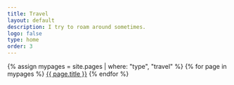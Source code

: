 ```yaml
---
title: Travel
layout: default
description: I try to roam around sometimes.
logo: false
type: home
order: 3
---
```


<div class="section">
	<div class="container">
		{% assign mypages = site.pages | where: "type", "travel" %}
		{% for page in mypages %}
		<a class="button" href="{{ page.url | relative_url }}">{{ page.title }}</a>
		{% endfor %}
	</div>
</div>